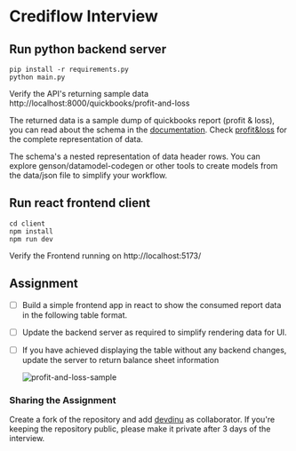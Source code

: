 # Crediflow Interview

## Run python backend server

```
pip install -r requirements.py
python main.py
```

Verify the API's returning sample data http://localhost:8000/quickbooks/profit-and-loss

The returned data is a sample dump of quickbooks report (profit & loss), you can read about the schema in the [documentation](https://developer.intuit.com/app/developer/qbo/docs/api/accounting/all-entities/profitandloss). Check [profit&loss](./assets/Sandbox%20Us%201%20ProfitandLoss.pdf) for the complete representation of data.

The schema's a nested representation of data header rows. You can explore genson/datamodel-codegen or other tools to create models from the data/json file to simplify your workflow.

## Run react frontend client

```
cd client
npm install
npm run dev
```
Verify the Frontend running on http://localhost:5173/


## Assignment
- [ ] Build a simple frontend app in react to show the consumed report data in the following table format.
- [ ] Update the backend server as required to simplify rendering data for UI.
- [ ] If you have achieved displaying the table without any backend changes, update the server to return balance sheet information

    ![profit-and-loss-sample](./assets/profit-and-loss-sample-table.png)


### Sharing the Assignment
Create a fork of the repository and add [devdinu](https://github.com/devdinu/) as collaborator. If you're keeping the repository public, please make it private after 3 days of the interview.

